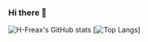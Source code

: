 ### Hi there 👋

<!--
**H-Freax/H-Freax** is a ✨ _special_ ✨ repository because its `README.md` (this file) appears on your GitHub profile.

Here are some ideas to get you started:

- 🔭 I’m currently working on ...
- 🌱 I’m currently learning ...
- 👯 I’m looking to collaborate on ...
- 🤔 I’m looking for help with ...
- 💬 Ask me about ...
- 📫 How to reach me: ...
- 😄 Pronouns: ...
- ⚡ Fun fact: ...
-->
![H-Freax's GitHub stats](https://github-readme-stats.vercel.app/api?username=H-Freax&count_private=true)
[![Top Langs](https://github-readme-stats.vercel.app/api/top-langs/?username=H-Freax&layout=compact)]

